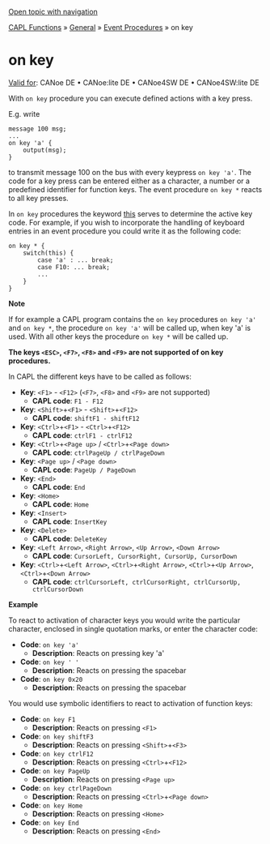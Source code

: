 [Open topic with navigation](../../../../../CANoeDEFamily.htm#Topics/CAPLFunctions/Other/EventProcedures/CAPLfunctionOnKey.md)

[CAPL Functions](../../CAPLfunctions.md) » [General](../CAPLGeneralStartPage.md) » [Event Procedures](../CAPLfunctionsEventProceduresOverview.md) » on key

# on key

[Valid for](../../../Shared/FeatureAvailability.md): CANoe DE • CANoe:lite DE • CANoe4SW DE • CANoe4SW:lite DE

With `on key` procedure you can execute defined actions with a key press.

E.g. write

```
message 100 msg;
...
on key 'a' {
    output(msg);
}
```

to transmit message 100 on the bus with every keypress `on key 'a'`. The code for a key press can be entered either as a character, a number or a predefined identifier for function keys. The event procedure `on key *` reacts to all key presses.

In `on key` procedures the keyword [this](CAPLfunctionKeywordThis.md) serves to determine the active key code. For example, if you wish to incorporate the handling of keyboard entries in an event procedure you could write it as the following code:

```
on key * {
    switch(this) {
        case 'a' : ... break;
        case F10: ... break;
        ...
    }
}
```

**Note**

If for example a CAPL program contains the `on key` procedures `on key 'a'` and `on key *`, the procedure `on key 'a'` will be called up, when key 'a' is used. With all other keys the procedure `on key *` will be called up.

**The keys `<ESC>`, `<F7>`, `<F8>` and `<F9>` are not supported of on key procedures.**

In CAPL the different keys have to be called as follows:

- **Key**: `<F1>` - `<F12>` (`<F7>`, `<F8>` and `<F9>` are not supported)
  - **CAPL code**: `F1 - F12`
- **Key**: `<Shift>`+`<F1>` - `<Shift>`+`<F12>`
  - **CAPL code**: `shiftF1 - shiftF12`
- **Key**: `<Ctrl>`+`<F1>` - `<Ctrl>`+`<F12>`
  - **CAPL code**: `ctrlF1 - ctrlF12`
- **Key**: `<Ctrl>`+`<Page up>` / `<Ctrl>`+`<Page down>`
  - **CAPL code**: `ctrlPageUp / ctrlPageDown`
- **Key**: `<Page up>` / `<Page down>`
  - **CAPL code**: `PageUp / PageDown`
- **Key**: `<End>`
  - **CAPL code**: `End`
- **Key**: `<Home>`
  - **CAPL code**: `Home`
- **Key**: `<Insert>`
  - **CAPL code**: `InsertKey`
- **Key**: `<Delete>`
  - **CAPL code**: `DeleteKey`
- **Key**: `<Left Arrow>`, `<Right Arrow>`, `<Up Arrow>`, `<Down Arrow>`
  - **CAPL code**: `CursorLeft, CursorRight, CursorUp, CursorDown`
- **Key**: `<Ctrl>`+`<Left Arrow>`, `<Ctrl>`+`<Right Arrow>`, `<Ctrl>`+`<Up Arrow>`, `<Ctrl>`+`<Down Arrow>`
  - **CAPL code**: `ctrlCursorLeft, ctrlCursorRight, ctrlCursorUp, ctrlCursorDown`

**Example**

To react to activation of character keys you would write the particular character, enclosed in single quotation marks, or enter the character code:

- **Code**: `on key 'a'`
  - **Description**: Reacts on pressing key 'a'
- **Code**: `on key ' '`
  - **Description**: Reacts on pressing the spacebar
- **Code**: `on key 0x20`
  - **Description**: Reacts on pressing the spacebar

You would use symbolic identifiers to react to activation of function keys:

- **Code**: `on key F1`
  - **Description**: Reacts on pressing `<F1>`
- **Code**: `on key shiftF3`
  - **Description**: Reacts on pressing `<Shift>`+`<F3>`
- **Code**: `on key ctrlF12`
  - **Description**: Reacts on pressing `<Ctrl>`+`<F12>`
- **Code**: `on key PageUp`
  - **Description**: Reacts on pressing `<Page up>`
- **Code**: `on key ctrlPageDown`
  - **Description**: Reacts on pressing `<Ctrl>`+`<Page down>`
- **Code**: `on key Home`
  - **Description**: Reacts on pressing `<Home>`
- **Code**: `on key End`
  - **Description**: Reacts on pressing `<End>`
